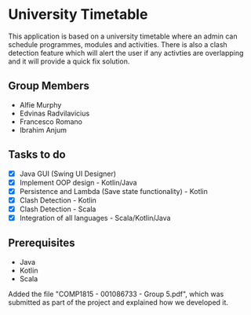 # University Timetable
This application is based on a university timetable where an admin can schedule programmes, modules and activities. There is also a clash detection feature which will alert the user if any activties are overlapping and it will provide a quick fix solution.
 
 ## Group Members
 - Alfie Murphy
 - Edvinas Radvilavicius
 - Francesco Romano
 - Ibrahim Anjum
 
 ## Tasks to do
 - [X] Java GUI (Swing UI Designer)
 - [X] Implement OOP design - Kotlin/Java
 - [X] Persistence and Lambda (Save state functionality) - Kotlin
 - [X] Clash Detection - Kotlin
 - [X] Clash Detection - Scala
 - [X] Integration of all languages - Scala/Kotlin/Java

## Prerequisites
* Java
* Kotlin
* Scala

  
Added the file "COMP1815 - 001086733 - Group 5.pdf", which was submitted as part of the project and explained how we developed it.
